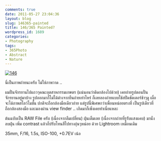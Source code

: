 ```yaml
---
comments: true
date: 2011-05-27 23:04:36
layout: blog
slug: 146365-painted
title: 146/365 Painted?
wordpress_id: 1689
categories:
- Photography
tags:
- 365Photo
- Abstract
- Nature
---
```


[![146](http://files.armno.in.th/uploads/2011/05/146_thumb.jpg)](http://files.armno.in.th/uploads/2011/05/146.jpg)

นี่เป็นภาพถ่ายนะครับ ไม่ใช่ภาพวาด .. 

ผมปั่นจักรยานไปแถวๆคณะอุตสาหกรรมเกษตร (แน่นอนว่าติดกล้องไปด้วย) เคยถ่ายรูปตอนปั่นจักรยานอยู่มาบ้าง รูปออกมาก็ไม่ได้ต่างจากยืนถ่ายเท่าไหร่ ก็เลยลองถ่ายแบบใช้สปีดชัตเตอร์ช้าๆดู เผื่อจะได้ภาพสโลว์โมชั่น ปกติจะถือกล้องมือเดียวถ่าย แต่รูปนี้พิเศษกว่าเพื่อนหน่อยตรงที่ เป็นรูปเดียวที่ถือกล้องสองมือ และมองผ่าน view finder .. เกิดมาก็เพิ่งเคยทำเนี่ยแหละ

ต้นฉบับเป็น RAW File ครับ (เนื่องจากลืมเปลี่ยน) ฝุ่นเต็มเลย (เนื่องจากถ่ายที่รูรับแสงแคบ) มานั่งลบฝุ่น เพิ่ม contrast แล้วก็ปรับโทนสีไปทางอุ่นๆหน่อย ด้วย Lightroom เหมือนเดิม

35mm, F/16, 1.5s, ISO-100, +0.7EV เน้อ
